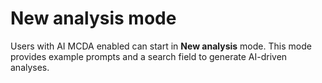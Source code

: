 # New analysis mode

Users with AI MCDA enabled can start in **New analysis** mode. This mode
provides example prompts and a search field to generate AI-driven analyses.
